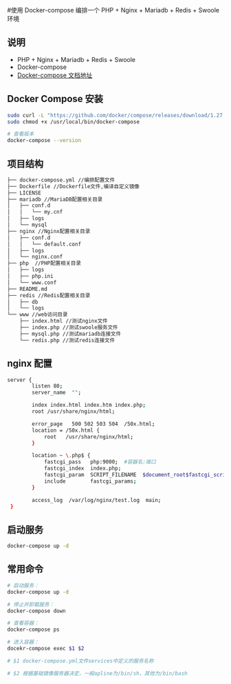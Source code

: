 #使用 Docker-compose 编排一个 PHP + Nginx + Mariadb + Redis + Swoole 环境

## 说明

- PHP + Nginx + Mariadb + Redis + Swoole
- Docker-compose
- [Docker-compose 文档地址](https://docs.docker.com/compose/)

## Docker Compose 安装

```bash
sudo curl -L "https://github.com/docker/compose/releases/download/1.27.3/docker-compose-$(uname -s)-$(uname -m)" -o /usr/local/bin/docker-compose
sudo chmod +x /usr/local/bin/docker-compose

# 查看版本
docker-compose --version
```

## 项目结构

```bash
├── docker-compose.yml //编排配置文件
├── Dockerfile //Dockerfile文件,编译自定义镜像
├── LICENSE
├── mariadb //MariaDB配置相关目录
│   ├── conf.d
│   │   └── my.cnf
│   ├── logs
│   └── mysql
├── nginx //Nginx配置相关目录
│   ├── conf.d
│   │   └── default.conf
│   ├── logs
│   └── nginx.conf
├── php  //PHP配置相关目录
│   ├── logs
│   ├── php.ini
│   └── www.conf
├── README.md
├── redis //Redis配置相关目录
│   ├── db
│   └── logs
└── www //web访问目录
    ├── index.html //测试nginx文件
    ├── index.php //测试swoole服务文件
    ├── mysql.php //测试mariadb连接文件
    └── redis.php //测试redis连接文件
```

## nginx 配置

```bash
server {
        listen 80;
        server_name  "";

        index index.html index.htm index.php;
        root /usr/share/nginx/html;

        error_page   500 502 503 504  /50x.html;
        location = /50x.html {
            root   /usr/share/nginx/html;
        }

        location ~ \.php$ {
            fastcgi_pass   php:9000;  #容器名:端口
            fastcgi_index  index.php;
            fastcgi_param  SCRIPT_FILENAME  $document_root$fastcgi_script_name;
            include        fastcgi_params;
        }

        access_log  /var/log/nginx/test.log  main;
 }
```

## 启动服务

```bash
docker-compose up -d
```

## 常用命令

```bash
# 启动服务：
docker-compose up -d

# 停止并卸载服务：
docker-compose down

# 查看容器：
docker-compose ps

# 进入容器：
docekr-compose exec $1 $2

# $1 docker-compose.yml文件services中定义的服务名称

# $2 根据基础镜像服务器决定，一般apline为/bin/sh，其他为/bin/bash
```

